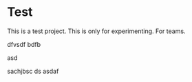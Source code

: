 
# Test
This is a test project. This is only for experimenting.
For teams.


dfvsdf bdfb

asd

sachjbsc
ds
asdaf
